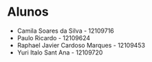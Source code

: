 # Alunos

- Camila Soares da Silva - 12109716
- Paulo Ricardo - 12109624
- Raphael Javier Cardoso Marques - 12109453
- Yuri Italo Sant Ana - 12109720
